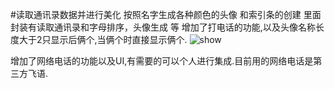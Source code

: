 #读取通讯录数据并进行美化 按照名字生成各种颜色的头像 和索引条的创建
里面封装有读取通讯录和字母排序，头像生成 等
 增加了打电话的功能,以及头像名称长度大于2只显示后俩个,当俩个时直接显示俩个.
  <img src="https://raw.githubusercontent.com/hackxhj/BeautyAddressBook/master/ok.png" alt="show" title="show">

增加了网络电话的功能以及UI,有需要的可以个人进行集成.目前用的网络电话是第三方飞语.
 

